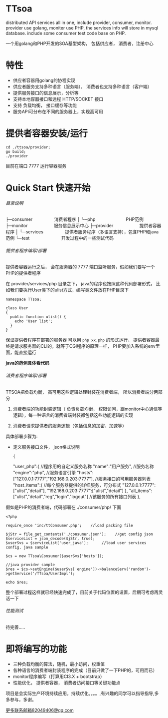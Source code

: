 
TTsoa
=======
distributed API services all in one, include provider, consumer, monitor.
provider use golang, moniter use PHP, the services info will store in mysql database.
include some consumer test code base on PHP.

一个用golang和PHP开发的SOA基型架构， 包括供应者， 消费者，注册中心


特性
======
* 供应者容器用golang的协程实现
* 供应者服务支持多种语言（服务端）， 消费者也支持多种语言（客户端）
* 提供服务接口的信息展示，分析等
* 支持本地容器接口和远程 HTTP/SOCKET 接口
* 支持 负载均衡， 接口缓存等功能
* 服务API可分布在不同的服务器上，实现高可用


提供者容器安装/运行
======
    cd ./ttsoa/provider;
	go build;
	./provider

目前在端口 7777 运行容器服务


Quick Start 快速开始
======

###### 目录说明 ####


├─consumer　　　　　消费者程序
│  └─php　　　　　　　PHP范例
├─monitor　　　　　　服务信息展示中心
├─provider　　　　　　提供者容器程序
│  └─services　　　　　提供者服务程序（多语言支持），包含PHP和java范例
└─test　　　　　　　 开发过程中的一些测试代码


###### 提供者程序编写/部署 #######

提供者容器运行之后， 会在服务器的 7777 端口监听服务，假如我们要写一个PHP的提供者程序

在 provider/services/php 目录之下， java的程序也按照这种代码部署形式， 比如我们要执行User类下的ulist方式，编写类文件放在PHP目录下

    
    namespace TTsoa;
    
    class User
    {
      public function ulist() {
        echo 'User list';
      }
    }
    
    

保证提供者程序在部署的服务器 可以用 `php xx.php` 的形式运行， 提供者容器最终是请求服务器的CLI的，就等于CGI程序的原理一样， PHP要加入系统的env里面，能直接运行

**java的范例具体看代码**



###### 消费者程序编写/部署 ######

TTSOA把负载均衡， 高可用这些逻辑处理封装在消费者端， 所以消费者端分两部分
1.  消费者端的功能封装逻辑（ 负责负载均衡， 权限访问，跟monitor中心通信等逻辑），每一种语言的消费者端封装都包括这些功能逻辑的实现

2.  消费者请求提供者的服务逻辑（包括信息的加密，加速等）

具体部署步骤为:
- 定义服务接口文件， json格式说明


      {
    "user_php":{                     //程序用的自定义服务名称
      "name":"用户服务",              //服务名称
      "engine":"php",                //服务语言引擎
      "hosts":["127.0.0.1:7777","192.168.0.203:7777"],     //服务接口的可用服务器列表
      "host_items":{                        //每个服务器提供的详细服务，可分布式
        "127.0.0.1:7777":["ulist","detail"],
        "192.168.0.203:7777":["ulist","detail"]
      },
      "all_items":["ulist","detail","reg","login","logout"]    //该服务的所有接口列表
    },



假如是PHP的消费者端，代码部署在    ./consumer/php/ 下面
    
    <?php
    
    require_once 'inc/ttConsumer.php';    //load packing file
    
    $jStr = file_get_contents('./consumer.json');    //get config json
    $serviceList = json_decode($jStr, true);
    $userSvs = $serviceList['user_java'];      //load user services config, java sample
    
    $cs = new TTsoa\Consumer($userSvs['hosts']);
    
    //java provider sample
    $res = $cs->setEngine($userSvs['engine'])->balanceServ('random')->getService('/TTsoa/UserImpl');
    
    echo $res;
    
    

整个部署过程这样就已经快速完成了，目前关于代码位置的设置，后期可考虑再灵活一下


###### 性能测试 ######

待完善.....


即将编写的功能
=========

- 三种负载均衡的算法，随机，最小访问，权重值
- 各种语言的消费者端封装程序的完成（目前只做了一下PHP的，可用而已）
- monitor程序编写（打算用CI3.X + bootstrap）
- 性能优化， 提供者容器， 消费者访问接口等关键功能点


项目是会实际生产环境持续应用，持续优化。。。。,有兴趣的同学可以指导指导,多多参与，多谢。



更多联系邮箱82049406@qq.com


















